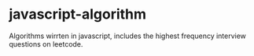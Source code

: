# javascript-algorithm

Algorithms wirrten in javascript, includes the highest frequency interview questions on leetcode.
